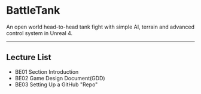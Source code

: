 # BattleTank
An open world head-to-head tank fight with simple AI, terrain and advanced control system in Unreal 4.

---
## Lecture List
* BE01 Section Introduction
* BE02 Game Design Document(GDD)
* BE03 Setting Up a GitHub "Repo"